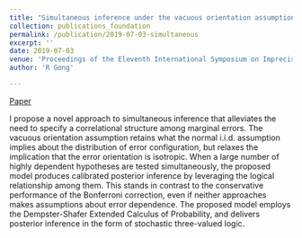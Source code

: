 ```yaml
---
title: "Simultaneous inference under the vacuous orientation assumption"
collection: publications_foundation
permalink: /publication/2019-07-03-simultaneous
excerpt: ''
date: 2019-07-03
venue: 'Proceedings of the Eleventh International Symposium on Imprecise Probabilities: Theories and Applications, PMLR 103:225-234'
author: 'R Gong'

---
```



[Paper](http://proceedings.mlr.press/v103/gong19a.html)

I propose a novel approach to simultaneous inference that alleviates the need to specify a correlational structure among marginal errors. The vacuous orientation assumption retains what the normal i.i.d. assumption implies about the distribution of error configuration, but relaxes the implication that the error orientation is isotropic. When a large number of highly dependent hypotheses are tested simultaneously, the proposed model produces calibrated posterior inference by leveraging the logical relationship among them. This stands in contrast to the conservative performance of the Bonferroni correction, even if neither approaches makes assumptions about error dependence. The proposed model employs the Dempster-Shafer Extended Calculus of Probability, and delivers posterior inference in the form of stochastic three-valued logic.

